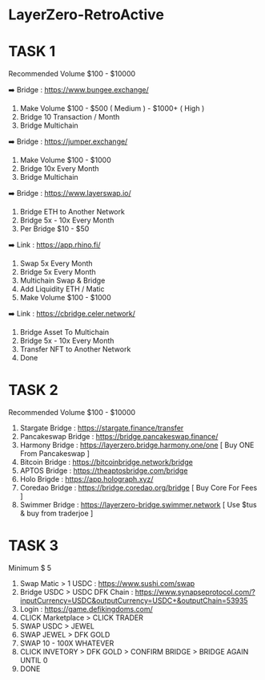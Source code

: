 # LayerZero-RetroActive

# TASK 1
Recommended Volume $100 - $10000

➡️ Bridge : https://www.bungee.exchange/
1. Make Volume $100 - $500 ( Medium ) - $1000+ ( High )
2. Bridge 10 Transaction / Month
3. Bridge Multichain

➡️ Bridge : https://jumper.exchange/
1. Make Volume $100 - $1000
2. Bridge 10x Every Month
3. Bridge Multichain

➡️ Bridge : https://www.layerswap.io/
1. Bridge ETH to Another Network
2. Bridge 5x - 10x Every Month
3. Per Bridge $10 - $50

➡️ Link : https://app.rhino.fi/
1. Swap 5x Every Month
2. Bridge 5x Every Month 
3. Multichain Swap & Bridge
4. Add Liquidity ETH / Matic
5. Make Volume $100 - $1000

➡️ Link : https://cbridge.celer.network/
1. Bridge Asset To Multichain
2. Bridge 5x - 10x Every Month
3. Transfer NFT to Another Network
4. Done

# TASK 2
Recommended Volume $100 - $10000

1. Stargate Bridge     : https://stargate.finance/transfer
2. Pancakeswap Bridge  : https://bridge.pancakeswap.finance/
3. Harmony Bridge      : https://layerzero.bridge.harmony.one/one [ Buy ONE From Pancakeswap ]
4. Bitcoin Bridge      : https://bitcoinbridge.network/bridge
5. APTOS Bridge        : https://theaptosbridge.com/bridge
6. Holo Brigde         : https://app.holograph.xyz/
7. Coredao Bridge      : https://bridge.coredao.org/bridge [ Buy Core For Fees ]
8. Swimmer Bridge      : https://layerzero-bridge.swimmer.network [ Use $tus & buy from traderjoe ]


# TASK 3
Minimum $ 5

1. Swap Matic > 1 USDC : https://www.sushi.com/swap
2. Bridge USDC > USDC DFK Chain : https://www.synapseprotocol.com/?inputCurrency=USDC&outputCurrency=USDC+&outputChain=53935
3. Login : https://game.defikingdoms.com/
4. CLICK Marketplace > CLICK TRADER
5. SWAP USDC > JEWEL
6. SWAP JEWEL > DFK GOLD
7. SWAP 10 - 100X WHATEVER
8. CLICK INVETORY > DFK GOLD > CONFIRM BRIDGE > BRIDGE AGAIN UNTIL 0
9. DONE
